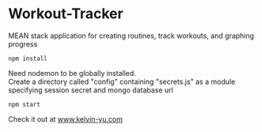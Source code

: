 # Workout-Tracker
MEAN stack application for creating routines, track workouts, and graphing progress
```
npm install
```
Need nodemon to be globally installed. <br>
Create a directory called "config" containing "secrets.js" as a module specifying session secret and mongo database url
```
npm start
```
Check it out at www.kelvin-yu.com
